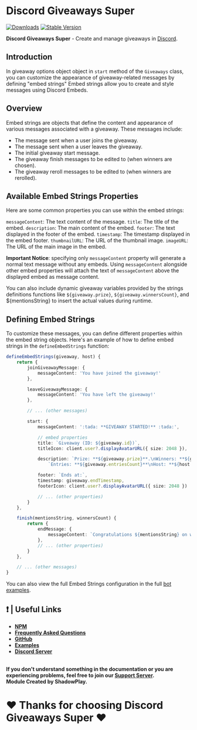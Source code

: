# Discord Giveaways Super

[![Downloads](https://img.shields.io/npm/dt/discord-giveaways-super?style=for-the-badge)](https://www.npmjs.com/package/discord-giveaways-super)
[![Stable Version](https://img.shields.io/npm/v/discord-giveaways-super?style=for-the-badge)](https://www.npmjs.com/package/discord-giveaways-super)

<b>Discord Giveaways Super</b> - Create and manage giveaways in [Discord](https://old.discordjs.dev/#/).

## Introduction

In giveaway options object object in `start` method of the `Giveaways` class, you can customize the appearance of giveaway-related messages by defining "embed strings" Embed strings allow you to create and style messages using Discord Embeds.

## Overview

Embed strings are objects that define the content and appearance of various messages associated with a giveaway. These messages include:

- The message sent when a user joins the giveaway.
- The message sent when a user leaves the giveaway.
- The initial giveaway start message.
- The giveaway finish messages to be edited to (when winners are chosen).
- The giveaway reroll messages to be edited to (when winners are rerolled).

## Available Embed Strings Properties
Here are some common properties you can use within the embed strings:

`messageContent`: The text content of the message.
`title`: The title of the embed.
`description`: The main content of the embed.
`footer`: The text displayed in the footer of the embed.
`timestamp`: The timestamp displayed in the embed footer.
`thumbnailURL`: The URL of the thumbnail image.
`imageURL`: The URL of the main image in the embed.

**Important Notice**: specifying only `messageContent` property will generate a normal text message without any embeds. Using `messageContent` alongside other embed properties will attach the text of `messageContent` above the displayed embed as message content.

You can also include dynamic giveaway variables provided by the strings definitions functions like `${giveaway.prize}`, `${giveaway.winnersCount}`, and ${mentionsString} to insert the actual values during runtime.

## Defining Embed Strings

To customize these messages, you can define different properties within the embed string objects. Here's an example of how to define embed strings in the `defineEmbedStrings` function:

```ts
defineEmbedStrings(giveaway, host) {
    return {
        joinGiveawayMessage: {
            messageContent: 'You have joined the giveaway!'
        },

		leaveGiveawayMessage: {
            messageContent: 'You have left the giveaway!'
        },

        // ... (other messages)

        start: {
            messageContent: ':tada: **GIVEAWAY STARTED!** :tada:',

            // embed properties
            title: `Giveaway (ID: ${giveaway.id})`,
            titleIcon: client.user?.displayAvatarURL({ size: 2048 }),

            description: `Prize: **${giveaway.prize}**.\nWinners: **${giveaway.winnersCount}**\n` +
                `Entries: **${giveaway.entriesCount}**\nHost: **${host.username}**\nEnds at: <t:${giveaway.endTimestamp}:R>`,

            footer: `Ends at:`,
            timestamp: giveaway.endTimestamp,
            footerIcon: client.user?.displayAvatarURL({ size: 2048 })

        	// ... (other properties)
        }
    },

    finish(mentionsString, winnersCount) {
        return {
            endMessage: {
                messageContent: `Congratulations ${mentionsString} on winning!`
            },
            // ... (other properties)
        }
    },

    // ... (other messages)
}
```

You can also view the full Embed Strings configuration in the full [bot examples](https://github.com/shadowplay1/discord-giveaways-super/tree/main/examples).

## ❗ | Useful Links
<ul>
<li><b><a href = "https://www.npmjs.com/package/discord-giveaways-super">NPM</a></b></li>
<li><b><a href = "https://dgs-docs.js.org/#/docs/main/1.0.0/general/faq">Frequently Asked Questions</a></b></li>
<li><b><a href = "https://github.com/shadowplay1/discord-giveaways-super">GitHub</a></b></li>
<li><b><a href = "https://github.com/shadowplay1/discord-giveaways-super/tree/main/examples">Examples</a></b></li>
<li><b><a href = "https://discord.gg/4pWKq8vUnb">Discord Server</a></b></li>
</ul>
<br>
<b>If you don't understand something in the documentation or you are experiencing problems, feel free to join our <a href = "https://discord.gg/4pWKq8vUnb">Support Server</a>.</b>
<br>
<b>Module Created by ShadowPlay.</b>

# ❤️ Thanks for choosing Discord Giveaways Super ❤️
